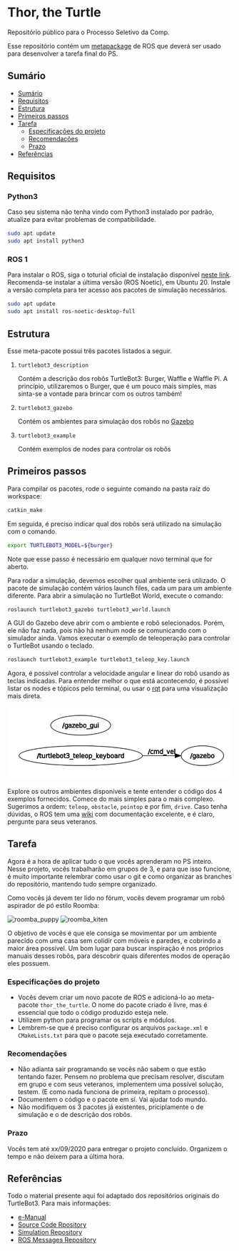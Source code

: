 # Thor, the Turtle

Repositório público para o Processo Seletivo da Comp.

Esse repositório contém um [metapackage](http://wiki.ros.org/Metapackages) de ROS que deverá ser usado para desenvolver a tarefa final do PS.

## Sumário
- [Sumário](#Sumário)
- [Requisitos](#Requisitos)
- [Estrutura](#Estrutura)
- [Primeiros passos](#Primeiros-passos)
- [Tarefa](#Tarefa)
    - [Especificações do projeto](#Especificações-do-projeto)
    - [Recomendações](#Recomendações)
    - [Prazo](#Prazo)
- [Referências](#Referências)

## Requisitos

### Python3
Caso seu sistema não tenha vindo com Python3 instalado por padrão, atualize para evitar problemas de compatibilidade.
```bash
sudo apt update
sudo apt install python3
```

### ROS 1
Para instalar o ROS, siga o toturial oficial de instalação disponível [neste link](http://wiki.ros.org/noetic/Installation). Recomenda-se instalar a última versão (ROS Noetic), em Ubuntu 20. Instale a versão completa para ter acesso aos pacotes de simulação necessários.
```bash
sudo apt update
sudo apt install ros-noetic-desktop-full
```

## Estrutura
Esse meta-pacote possui três pacotes listados a seguir.

1. `turtlebot3_description`

    Contém a descrição dos robôs TurtleBot3: Burger, Waffle e Waffle Pi.
    A princípio, utilizaremos o Burger, que é um pouco mais simples, mas sinta-se a vontade para brincar com os outros também!

2. `turtlebot3_gazebo`

    Contém os ambientes para simulação dos robôs no [Gazebo](http://gazebosim.org/tutorials?tut=ros_overview)

3. `turtlebot3_example`

    Contém exemplos de nodes para controlar os robôs

## Primeiros passos

Para compilar os pacotes, rode o seguinte comando na pasta raíz do workspace:
```bash
catkin_make
```

Em seguida, é preciso indicar qual dos robôs será utilizado na simulação com o comando.
```bash
export TURTLEBOT3_MODEL=${burger}
```
Note que esse passo é necessário em qualquer novo terminal que for aberto.

Para rodar a simulação, devemos escolher qual ambiente será utilizado. O pacote de simulação contém vários launch files, cada um para um ambiente diferente. Para abrir a simulação no TurtleBot World, execute o comando:
```bash
roslaunch turtlebot3_gazebo turtlebot3_world.launch
```

A GUI do Gazebo deve abrir com o ambiente e robô selecionados. Porém, ele não faz nada, pois não há nenhum node se comunicando com o simulador ainda. Vamos executar o exemplo de teleoperação para controlar o TurtleBot usando o teclado.
```bash
roslaunch turtlebot3_example turtlebot3_teleop_key.launch
```

Agora, é possível controlar a velocidade angular e linear do robô usando as teclas indicadas. Para entender melhor o que está acontecendo, é possível listar os nodes e tópicos pelo terminal, ou usar o [rqt](http://wiki.ros.org/rqt) para uma visualização mais direta.

![node_graph](media/node_graph.png)

Explore os outros ambientes disponíveis e tente entender o código dos 4 exemplos fornecidos. Comece do mais simples para o mais complexo. Sugerimos a ordem: `teleop`, `obstacle`, `pointop` e por fim, `drive`. Caso tenha dúvidas, o ROS tem uma [wiki](http://wiki.ros.org/) com documentação excelente, e é claro, pergunte para seus veteranos.

## Tarefa

Agora é a hora de aplicar tudo o que vocês aprenderam no PS inteiro. Nesse projeto, vocês trabalharão em grupos de 3, e para que isso funcione, é muito importante relembrar como usar o git e como organizar as branches do repositório, mantendo tudo sempre organizado.

Como vocês já devem ter lido no fórum, vocês devem programar um robô aspirador de pó estilo Roomba:

![roomba_puppy](media/roomba_puppy.gif)
![roomba_kiten](media/roomba_kiten.gif)

O objetivo de vocês é que ele consiga se movimentar por um ambiente parecido com uma casa sem colidir com móveis e paredes, e cobrindo a maior área possível. Um bom lugar para buscar inspiração é nos próprios manuais desses robôs, para descobrir quais diferentes modos de operação eles possuem.

### Especificações do projeto

- Vocês devem criar um novo pacote de ROS e adicioná-lo ao meta-pacote `thor_the_turtle`. O nome do pacote criado é livre, mas é essencial que todo o código produzido esteja nele.
- Utilizem python para programar os scripts e módulos.
- Lembrem-se que é preciso configurar os arquivos `package.xml` e `CMakeLists.txt` para que o pacote seja executado corretamente.

### Recomendações

- Não adianta sair programando se vocês não sabem o que estão tentando fazer. Pensem no problema que precisam resolver, discutam em grupo e com seus veteranos, implementem uma possível solução, testem. (E como nada funciona de primeira, repitam o processo).
- Documentem o código e o pacote em sí. Vai ajudar todo mundo.
- Não modifiquem os 3 pacotes já existentes, priciplamente o de simulação e o de descrição dos robôs.

### Prazo

Vocês tem até xx/09/2020 para entregar o projeto concluído. Organizem o tempo e não deixem para a última hora.

## Referências
Todo o material presente aqui foi adaptado dos repositórios originais do TurtleBot3. Para mais informações:
- [e-Manual](https://emanual.robotis.com/docs/en/platform/turtlebot3/overview/)
- [Source Code Rpository](https://github.com/ROBOTIS-GIT/turtlebot3)
- [Simulation Repository](https://github.com/ROBOTIS-GIT/turtlebot3_simulations)
- [ROS Messages Repository](https://github.com/ROBOTIS-GIT/turtlebot3_msgs)